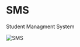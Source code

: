 # SMS
Student Managment System 
 
![SMS](https://github.com/abdul-4229/SMS/assets/128181461/1c8a0df0-8892-4130-847d-7d94be48e147)


